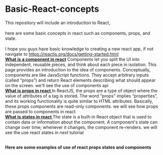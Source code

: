 # Basic-React-concepts
This repository will include an introduction to React, <br><br>
here are some basic concepts in react such as components, props, and state. <br><br>
I hope you guys have basic knowledge to creating a new react app, if not navigate to https://reactjs.org/docs/getting-started.html <br> 
<b><u>What is a component in react</u></b>
Components let you split the UI into independent, reusable pieces, and think about each piece in isolation. This page provides an introduction to the idea of components.
Conceptually, components are like JavaScript functions. They accept arbitrary inputs (called “props”) and return React elements describing what should appear on the screen. we'll see the use of components api
<br>
<b><u>What is props in react </u></b>
In ReactJS, the props are a type of object where the value of attributes of a tag is stored. The word “props” implies “properties”, and its working functionality is quite similar to HTML attributes. Basically, these props components are read-only components. we will see how props are passed to components in react<br>
<b><u>What is states in react </u></b>
The state is a built-in React object that is used to contain data or information about the component. A component's state can change over time; whenever it changes, the component re-renders. we will see the use react states in next tutorial <br>

<br><b>Here are some examples of use of react props states and components</b>





